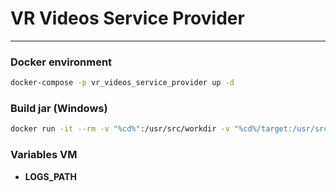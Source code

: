 # VR Videos Service Provider 

___

### Docker environment

```bash 
docker-compose -p vr_videos_service_provider up -d 
```

### Build __jar__ (Windows)
```bash
docker run -it --rm -v "%cd%":/usr/src/workdir -v "%cd%/target:/usr/src/workdir/target" -w /usr/src/workdir maven mvn package -Dmaven.test.skip
```

### Variables VM

* __LOGS_PATH__ 